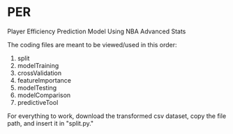 # PER
Player Efficiency Prediction Model Using NBA Advanced Stats

The coding files are meant to be viewed/used in this order:
1. split
2. modelTraining
3. crossValidation
4. featureImportance
5. modelTesting
6. modelComparison
7. predictiveTool

For everything to work, download the transformed csv dataset, copy 
the file path, and insert it in "split.py." 
